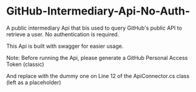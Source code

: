 # GitHub-Intermediary-Api-No-Auth-
A public intermediary Api that bis used to query GitHub's public API to retrieve a user. No authentication is required.

This Api is built with swagger for easier usage.

Note: Before running the Api, please generate a GitHub Personal Access Token (classic)

And replace with the dummy one on Line 12 of the ApiConnector.cs class (left as a placeholder)
